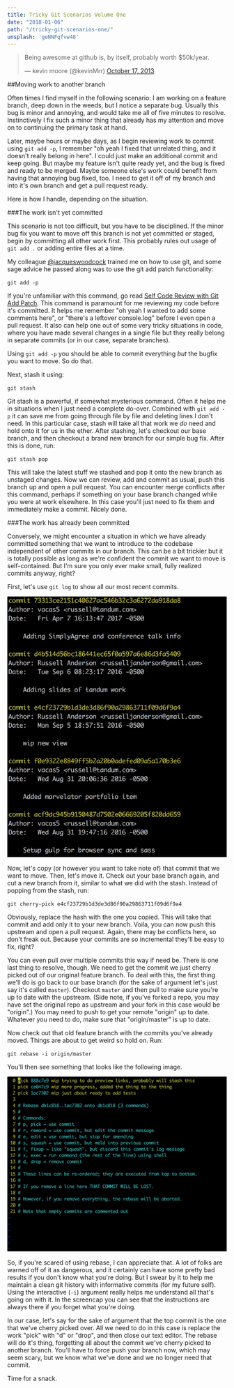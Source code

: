 ```yaml
---
title: Tricky Git Scenarios Volume One
date: "2018-01-06"
path: "/tricky-git-scenarios-one/"
unsplash: 'geNNFqfvw48'
---
```


<blockquote class="twitter-tweet" data-lang="en"><p lang="en" dir="ltr">Being awesome at github is, by itself, probably worth $50k/year.</p>&mdash; kevin moore (@kevinMrr) <a href="https://twitter.com/kevinMrr/status/390629841961091072?ref_src=twsrc%5Etfw">October 17, 2013</a></blockquote>

##Moving work to another branch

Often times I find myself in the following scenario: I am working on a feature branch, deep down in the weeds, but I notice a separate bug. Usually this bug is minor and annoying, and would take me all of five minutes to resolve. Instinctively I fix such a minor thing that already has my attention and move on to continuing the primary task at hand.

Later, maybe hours or maybe days, as I begin reviewing work to commit using `git add -p`, I remember "oh yeah I fixed that unrelated thing, and it doesn't really belong in here". I could just make an additional commit and keep going. But maybe my feature isn't quite ready yet, and the bug is fixed and ready to be merged. Maybe someone else's work could benefit from having that annoying bug fixed, too. I need to get it off of my branch and into it's own branch and get a pull request ready.

Here is how I handle, depending on the situation.

###The work isn't yet committed

This scenario is not too difficult, but you have to be disciplined. If the minor bug fix you want to move off this branch is not yet committed or staged, begin by committing all other work first. This probably rules out usage of `git add .` or adding entire files at a time.

My colleague [@jacqueswoodcock](https://twitter.com/jacqueswoodcock) trained me on how to use git, and some sage advice he passed along was to use the git add patch functionality:

```
git add -p
```

If you're unfamiliar with this command, go read [Self Code Review with Git Add Patch](https://dev.to/sharpshark28/self-code-review-with-git-add-patch). This command is paramount for me reviewing my code before it's committed. It helps me remember "oh yeah I wanted to add some comments here", or "there's a leftover console.log" before I even open a pull request. It also can help one out of some very tricky situations in code, where you have made several changes in a single file but they really belong in separate commits (or in our case, separate branches).

Using `git add -p` you should be able to commit everything _but_ the bugfix you want to move. So do that.

Next, stash it using:

```
git stash
```

Git stash is a powerful, if somewhat mysterious command. Often it helps me in situations when I just need a complete do-over. Combined with `git add -p` it can save me from going through file by file and deleting lines I don't need. In this particular case, stash will take all that work we _do_ need and hold onto it for us in the ether. After stashing, let's checkout our base branch, and then checkout a brand new branch for our simple bug fix. After this is done, run:

```
git stash pop
```

This will take the latest stuff we stashed and pop it onto the new branch as unstaged changes. Now we can review, add and commit as usual, push this branch up and open a pull request. You can encounter merge conflicts after this command, perhaps if something on your base branch changed while you were at work elsewhere. In this case you'll just need to fix them and immediately make a commit. Nicely done.

###The work has already been committed

Conversely, we might encounter a situation in which we have already committed something that we want to introduce to the codebase independent of other commits in our branch. This can be a bit trickier but it is totally possible as long as we're confident the commit we want to move is self-contained. But I'm sure you only ever make small, fully realized commits anyway, right?

First, let's use `git log` to show all our most recent commits.

![Sample Git Log](./git-log.jpg)

Now, let's copy (or however you want to take note of) that commit that we want to move. Then, let's move it. Check out your base branch again, and cut a new branch from it, similar to what we did with the stash. Instead of popping from the stash, run:

```
git cherry-pick e4cf23729b1d3de3d86f90a29863711f09d6f9a4
```

Obviously, replace the hash with the one you copied. This will take that commit and add only it to your new branch. Voila, you can now push this upstream and open a pull request. Again, there may be conflicts here, so don't freak out. Because your commits are so incremental they'll be easy to fix, right?

You can even pull over multiple commits this way if need be. There is one last thing to resolve, though. We need to get the commit we just cherry picked out of our original feature branch. To deal with this, the first thing we'll do is go back to our base branch (for the sake of argument let's just say it's called `master`). Checkout `master` and then pull to make sure you're up to date with the upstream. (Side note, if you've forked a repo, you may have set the original repo as upstream and your fork in this case would be "origin".) You may need to push to get your remote "origin" up to date. Whatever you need to do, make sure that "origin/master" is up to date.

Now check out that old feature branch with the commits you've already moved. Things are about to get weird so hold on. Run:

```
git rebase -i origin/master
```

You'll then see something that looks like the following image.

![Sample Git Rebase](./git-rebase.jpg)

So, if you're scared of using rebase, I can appreciate that. A lot of folks are warned off of it as dangerous, and it certainly can have some pretty bad results if you don't know what you're doing. But I swear by it to help me maintain a clean git history with informative commits (for my future self). Using the interactive (`-i`) argument really helps me understand all that's going on with it. In the screencap you can see that the instructions are always there if you forget what you're doing.

In our case, let's say for the sake of argument that the top commit is the one that we've cherry picked over. All we need to do in this case is replace the work "pick" with "d" or "drop", and then close our text editor. The rebase will do it's thing, forgetting all about the commit we've cherry picked to another branch. You'll have to force push your branch now, which may seem scary, but we know what we've done and we no longer need that commit.

Time for a snack.
